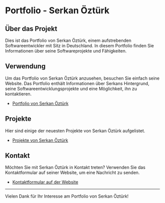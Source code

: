 # Portfolio - Serkan Öztürk


## Über das Projekt

Dies ist das Portfolio von Serkan Öztürk, einem aufstrebenden Softwareentwickler mit Sitz in Deutschland. In diesem Portfolio finden Sie Informationen über seine Softwareprojekte und Fähigkeiten.

## Verwendung

Um das Portfolio von Serkan Öztürk anzusehen, besuchen Sie einfach seine Website. Das Portfolio enthält Informationen über Serkans Hintergrund, seine Softwareentwicklungsprojekte und eine Möglichkeit, ihn zu kontaktieren.

- [Portfolio von Serkan Öztürk](https://githubtuco.github.io/)

## Projekte

Hier sind einige der neuesten Projekte von Serkan Öztürk aufgelistet.

- [Projekte von Serkan Öztürk](https://githubtuco.github.io/#portfolio)

## Kontakt

Möchten Sie mit Serkan Öztürk in Kontakt treten? Verwenden Sie das Kontaktformular auf seiner Website, um eine Nachricht zu senden.

- [Kontaktformular auf der Website](https://githubtuco.github.io/#contact)


---

Vielen Dank für Ihr Interesse am Portfolio von Serkan Öztürk!
